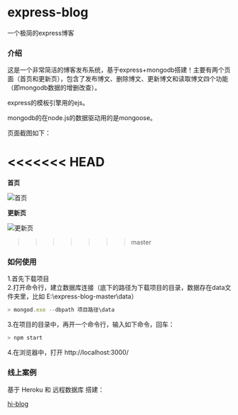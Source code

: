 # express-blog
一个极简的express博客

### 介绍
这是一个非常简洁的博客发布系统，基于express+mongodb搭建！主要有两个页面（首页和更新页），包含了发布博文、删除博文、更新博文和读取博文四个功能（即mongodb数据的增删改查）。

express的模板引擎用的ejs。

mongodb的在node.js的数据驱动用的是mongoose。

页面截图如下：

<<<<<<< HEAD
=======
**首页**

![首页](https://joy-yi0905.github.io/express-blog/public/images/index.jpg) 

**更新页**

![更新页](https://joy-yi0905.github.io/express-blog/public/images/update.jpg) 
>>>>>>> master

### 如何使用
1.首先下载项目     
2.打开命令行，建立数据库连接（底下的路径为下载项目的目录，数据存在data文件夹里，比如 E:\express-blog-master\data）
```javascript
> mongod.exe --dbpath 项目路径\data
```
3.在项目的目录中，再开一个命令行，输入如下命令，回车：
```javascript
> npm start
```
4.在浏览器中，打开 http://localhost:3000/ 

### 线上案例

基于 Heroku 和 远程数据库 搭建：

[hi-blog](https://hi-blog.herokuapp.com/)